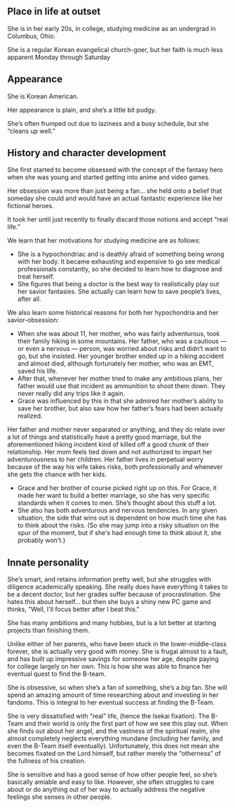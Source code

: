 ## Place in life at outset
She is in her early 20s, in college, studying medicine as an undergrad in Columbus, Ohio. 

She is a regular Korean evangelical church-goer, but her faith is much less apparent Monday through Saturday

## Appearance 
She is Korean American.

Her appearance is plain, and she’s a little bit pudgy. 

She’s often frumped out due to laziness and a busy schedule, but she “cleans up well.”

## History and character development 
She first started to become obsessed with the concept of the fantasy hero when she was young and started getting into anime and video games. 

Her obsession was more than just being a fan… she held onto a belief that someday she could and would have an actual fantastic experience like her fictional heroes.

It took her until just recently to finally discard those notions and accept “real life.” 

We learn that her motivations for studying medicine are as follows:
  * She is a hypochondriac and is deathly afraid of something being wrong with her body. It became exhausting and expensive to go see medical professionals constantly, so she decided to learn how to diagnose and treat herself.
  * She figures that being a doctor is the best way to realistically play out her savior fantasies. She actually can learn how to save people’s lives, after all.

We also learn some historical reasons for both her hypochondria and her savior-obsession:
  * When she was about 11, her mother, who was fairly adventurous, took their family hiking in some mountains. Her father, who was a cautious — or even a nervous — person, was worried about risks and didn’t want to go, but she insisted. Her younger brother ended up in a hiking accident and almost died, although fortunately her mother, who was an EMT, saved his life. 
  * After that, whenever her mother tried to make any ambitious plans, her father would use that incident as ammunition to shoot them down. They never really did any trips like it again.
  * Grace was influenced by this in that she admired her mother’s ability to save her brother, but also saw how her father’s fears had been actually realized. 

Her father and mother never separated or anything, and they do relate over a lot of things and statistically have a pretty good marriage, but the aforementioned hiking incident kind of killed off a good chunk of their relationship. Her mom feels tied down and not authorized to impart her adventurousness to her children. Her father lives in perpetual worry because of the way his wife takes risks, both professionally and whenever she gets the chance with her kids. 
  * Grace and her brother of course picked right up on this. For Grace, it made her want to build a better marriage, so she has very specific standards when it comes to men. She’s thought about this stuff a lot. 
  * She also has both adventurous and nervous tendencies. In any given situation, the side that wins out is dependent on how much time she has to think about the risks. (So she may jump into a risky situation on the spur of the moment, but if she's had enough time to think about it, she probably won't.) 

## Innate personality 
She’s smart, and retains information pretty well, but she struggles with diligence academically speaking. She really does have everything it takes to be a decent doctor, but her grades suffer because of procrastination. She hates this about herself... but then she buys a shiny new PC game and thinks, "Well, I'll focus better after I beat this." 

She has many ambitions and many hobbies, but is a lot better at starting projects than finishing them. 

Unlike either of her parents, who have been stuck in the lower-middle-class forever, she is actually very good with money. She is frugal almost to a fault, and has built up impressive savings for someone her age, despite paying for college largely on her own. This is how she was able to finance her eventual quest to find the B-team.

She is obsessive, so when she’s a fan of something, she’s a *big* fan. She will spend an amazing amount of time researching about and investing in her fandoms. This is integral to her eventual success at finding the B-Team. 

She is very dissatisfied with “real” life, (hence the Isekai fixation). The B-Team and their world is only the first part of how we see this play out. When she finds out about her angel, and the vastness of the spiritual realm, she almost completely neglects everything mundane (including her family, and even the B-Team itself eventually). Unfortunately, this does not mean she becomes fixated on the Lord himself, but rather merely the “otherness” of the fullness of his creation. 

She is sensitive and has a good sense of how other people feel, so she’s basically amiable and easy to like. However, she often struggles to care about or do anything out of her way to actually address the negative feelings she senses in other people. 
